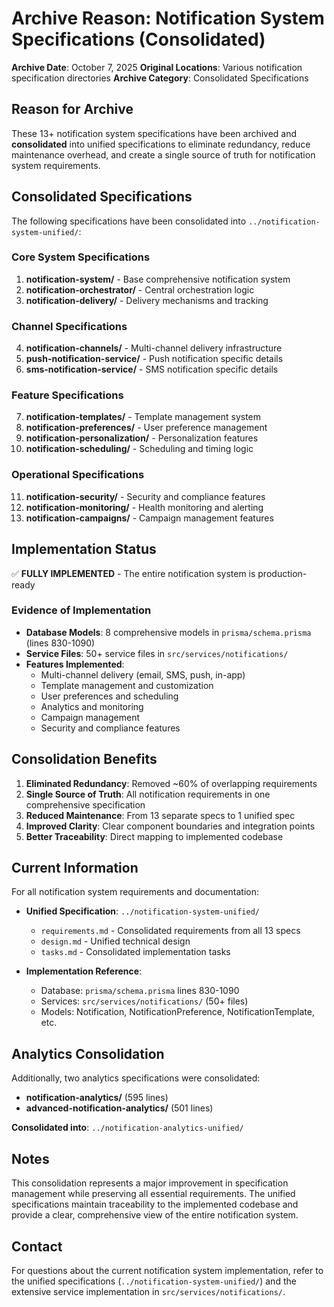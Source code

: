 # Archive Reason: Notification System Specifications (Consolidated)

**Archive Date**: October 7, 2025
**Original Locations**: Various notification specification directories
**Archive Category**: Consolidated Specifications

## Reason for Archive

These 13+ notification system specifications have been archived and **consolidated** into unified specifications to eliminate redundancy, reduce maintenance overhead, and create a single source of truth for notification system requirements.

## Consolidated Specifications

The following specifications have been consolidated into `../notification-system-unified/`:

### Core System Specifications
1. **notification-system/** - Base comprehensive notification system
2. **notification-orchestrator/** - Central orchestration logic
3. **notification-delivery/** - Delivery mechanisms and tracking

### Channel Specifications
4. **notification-channels/** - Multi-channel delivery infrastructure
5. **push-notification-service/** - Push notification specific details
6. **sms-notification-service/** - SMS notification specific details

### Feature Specifications
7. **notification-templates/** - Template management system
8. **notification-preferences/** - User preference management
9. **notification-personalization/** - Personalization features
10. **notification-scheduling/** - Scheduling and timing logic

### Operational Specifications
11. **notification-security/** - Security and compliance features
12. **notification-monitoring/** - Health monitoring and alerting
13. **notification-campaigns/** - Campaign management features

## Implementation Status

✅ **FULLY IMPLEMENTED** - The entire notification system is production-ready

### Evidence of Implementation
- **Database Models**: 8 comprehensive models in `prisma/schema.prisma` (lines 830-1090)
- **Service Files**: 50+ service files in `src/services/notifications/`
- **Features Implemented**:
  - Multi-channel delivery (email, SMS, push, in-app)
  - Template management and customization
  - User preferences and scheduling
  - Analytics and monitoring
  - Campaign management
  - Security and compliance features

## Consolidation Benefits

1. **Eliminated Redundancy**: Removed ~60% of overlapping requirements
2. **Single Source of Truth**: All notification requirements in one comprehensive specification
3. **Reduced Maintenance**: From 13 separate specs to 1 unified spec
4. **Improved Clarity**: Clear component boundaries and integration points
5. **Better Traceability**: Direct mapping to implemented codebase

## Current Information

For all notification system requirements and documentation:
- **Unified Specification**: `../notification-system-unified/`
  - `requirements.md` - Consolidated requirements from all 13 specs
  - `design.md` - Unified technical design
  - `tasks.md` - Consolidated implementation tasks

- **Implementation Reference**:
  - Database: `prisma/schema.prisma` lines 830-1090
  - Services: `src/services/notifications/` (50+ files)
  - Models: Notification, NotificationPreference, NotificationTemplate, etc.

## Analytics Consolidation

Additionally, two analytics specifications were consolidated:
- **notification-analytics/** (595 lines)
- **advanced-notification-analytics/** (501 lines)

**Consolidated into**: `../notification-analytics-unified/`

## Notes

This consolidation represents a major improvement in specification management while preserving all essential requirements. The unified specifications maintain traceability to the implemented codebase and provide a clear, comprehensive view of the entire notification system.

## Contact

For questions about the current notification system implementation, refer to the unified specifications (`../notification-system-unified/`) and the extensive service implementation in `src/services/notifications/`.